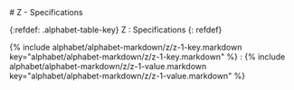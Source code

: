  <div data-role="collapsible" data-inset="false" markdown="1">
 # Z - Specifications

{:refdef: .alphabet-table-key}
Z
: Specifications
{: refdef}

{% include alphabet/alphabet-markdown/z/z-1-key.markdown key="alphabet/alphabet-markdown/z/z-1-key.markdown" %}
: {% include alphabet/alphabet-markdown/z/z-1-value.markdown key="alphabet/alphabet-markdown/z/z-1-value.markdown" %}


</div>

